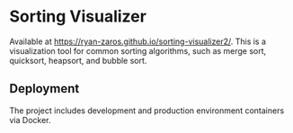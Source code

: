 # Sorting Visualizer

Available at https://ryan-zaros.github.io/sorting-visualizer2/. This is a visualization tool for common sorting algorithms, such as merge sort, quicksort, heapsort, and bubble sort.

## Deployment

The project includes development and production environment containers via Docker.
